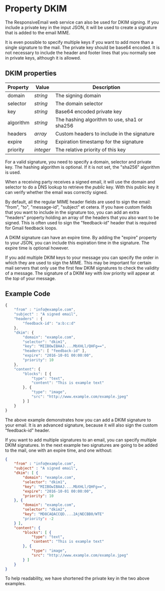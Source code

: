 # Property DKIM

The ResponsiveEmail web service can also be used for DKIM signing. If you include 
a private key in the input JSON, it will be used to create a signature that is 
added to the email MIME.

It is even possible to specify multiple keys if you want to add more than a single 
signature to the mail. The private key should be base64 encoded. It is not 
necessary to include the header and footer lines that you normally see in private 
keys, although it is allowed.

## DKIM properties

| Property  | Value    | Description                                      |
|:----------|----------|--------------------------------------------------|
| domain    | _string_ | The signing domain                               |
| selector  | _string_ | The domain selector                              |
| key       | _string_ | Base64 encoded private key                       |
| algorithm | _string_ | The hashing algorithm to use, sha1 or sha256     |
| headers   | _array_  | Custom headers to include in the signature       |
| expire    | _string_ | Expiration timestamp for the signature           |
| priority  | _integer_| The relative priority of this key                |

For a valid signature, you need to specify a domain, selector and private key. 
The hashing algorithm is optional. If it is not set, the "sha256" algorithm is used. 

When a receiving party receives a signed email, it will use the domain and selector 
to do a DNS lookup to retrieve the _public_ key. With this public key it can verify 
whether the email was correctly signed.

By default, all the regular MIME header fields are used to sign the email: "from", 
"to", "message-id", "subject" et cetera. If you have custom fields that you want 
to include in the signature too, you can add an extra "headers" property holding 
an array of the headers that you also want to be signed. This is often used
to sign the "feedback-id" header that is required for Gmail feedback loops.

A DKIM signature can have an expire time. By adding the "expire" property
to your JSON, you can include this expiration time in the signature. The
expire time is optional however.

If you add multiple DKIM keys to your message you can specify the order in
which they are used to sign the MIME. This may be important for certain mail servers
that only use the first few DKIM signatures to check the validity of a message.
The signature of a DKIM key with *low* priority will appear at the *top* of your message.

## Example Code

```javascript
{
    "from" : "info@example.com",
    "subject" : "A signed email",
    "headers" : {
        "feedback-id": "a:b:c:d"
    },
    "dkim": {
        "domain": "example.com",
        "selector": "dkim1",
        "key": "MIIBOwIBAAJ....MbXHLl/QHFg==",
        "headers": [ "feedback-id" ],
        "expire": "2016-10-01 00:00:00",
        "priority": 10
    },
    "content": {
        "blocks": [ {
            "type": "text",
            "content": "This is example text"
        }, {
            "type": "image",
            "src": "http://www.example.com/example.jpeg"
        } ]
    }
}
```

The above example demonstrates how you can add a DKIM signature to your email.
It is an advanced signature, because it will also sign the custom "feedback-id"
header.

If you want to add multiple signatures to an email, you can specify multiple 
DKIM signatures. In the next example two signatures are going to be added
to the mail, one with an expire time, and one without:

```json
{
    "from" : "info@example.com",
    "subject" : "A signed email",
    "dkim": [ {
        "domain": "example.com",
        "selector": "dkim1",
        "key": "MIIBOwIBAAJ....MbXHLl/QHFg==",
        "expire": "2016-10-01 00:00:00",
        "priority": 10
    }, {
        "domain": "example.com",
        "selector": "dkim2",
        "key": "MD8CAQACCQD....2AjNECBB0/WTE"
        "priority": -2
    } ],
    "content": {
        "blocks": [ {
            "type": "text",
            "content": "This is example text"
        }, {
            "type": "image",
            "src": "http://www.example.com/example.jpeg"
        } ]
    }
}
```

To help readability, we have shortened the private key in the two above examples. 
